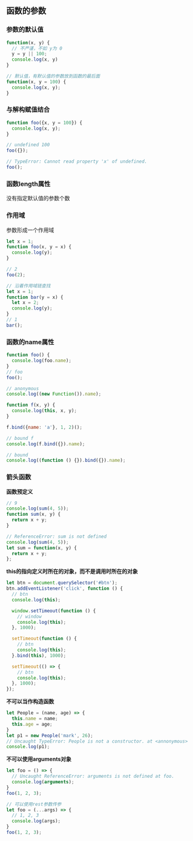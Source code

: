 ## 函数的参数

### 参数的默认值

```javascript
function(x, y) {
  // 不严谨，不如 y为 0
  y = y || 100;
  console.log(x, y)
}

// 默认值，有默认值的参数放到函数的最后面
function(x, y = 100) {
  console.log(x, y);
}
```


### 与解构赋值结合

```javascript
function foo({x, y = 100}) {
  console.log(x, y);
}

// undefined 100
foo({});

// TypeError: Cannot read property 'x' of undefined.
foo();
```


### 函数length属性

没有指定默认值的参数个数


### 作用域

参数形成一个作用域

```javascript
let x = 1;
function foo(x, y = x) {
  console.log(y);
}

// 2
foo(2);

// 沿着作用域链查找
let x = 1;
function bar(y = x) {
  let x = 2;
  console.log(y);
}
// 1
bar();
```

### 函数的name属性

```javascript
function foo() {
  console.log(foo.name);
}
// foo
foo();

// anonymous
console.log((new Function()).name);

function f(x, y) {
  console.log(this, x, y);
}

f.bind({name: 'a'}, 1, 2)();

// bound f
console.log(f.bind({}).name);

// bound
console.log((function () {}).bind({}).name);
```

### 箭头函数

**函数预定义**

```javascript
// 9
console.log(sum(4, 5));
function sum(x, y) {
  return x + y;
}

// ReferenceError: sum is not defined
console.log(sum(4, 5));
let sum = function(x, y) {
  return x + y;
};
```

**this的指向定义时所在的对象，而不是调用时所在的对象**

```javascript
let btn = document.querySelector('#btn');
btn.addEventListener('click', function () {
  // btn
  console.log(this);

  window.setTimeout(function () {
    // window
    console.log(this);
  }, 1000);

  setTimeout(function () {
    // btn
    console.log(this);
  }.bind(this), 1000);

  setTimeout(() => {
    // btn
    console.log(this);
  }, 1000);
});
```

**不可以当作构造函数**

```javascript
let People = (name, age) => {
  this.name = name;
  this.age = age;
}
let p1 = new People('mark', 26);
// Uncaught TypeError: People is not a constructor. at <annonymous>
console.log(p1);
```

**不可以使用arguments对象**

```javascript
let foo = () => {
  // Uncaught ReferenceError: arguments is not defined at foo.
  console.log(arguments);
}
foo(1, 2, 3);

// 可以使用rest参数传参
let foo = (...args) => {
  // 1, 2, 3
  console.log(args);
}
foo(1, 2, 3);
```
